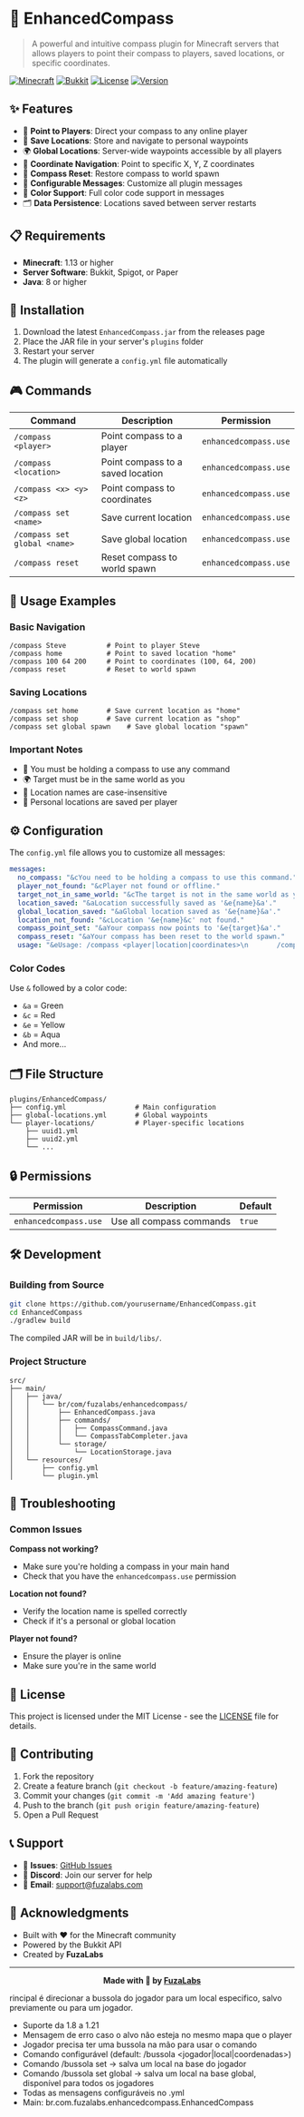 # 🧭 EnhancedCompass

> A powerful and intuitive compass plugin for Minecraft servers that allows players to point their compass to players, saved locations, or specific coordinates.

[![Minecraft](https://img.shields.io/badge/Minecraft-1.13+-green.svg)](https://minecraft.net)
[![Bukkit](https://img.shields.io/badge/Bukkit-Compatible-blue.svg)](https://bukkit.org)
[![License](https://img.shields.io/badge/License-MIT-yellow.svg)](LICENSE)
[![Version](https://img.shields.io/badge/Version-1.0.0-red.svg)](#)

## ✨ Features

- 🎯 **Point to Players**: Direct your compass to any online player
- 📍 **Save Locations**: Store and navigate to personal waypoints
- 🌍 **Global Locations**: Server-wide waypoints accessible by all players
- 📐 **Coordinate Navigation**: Point to specific X, Y, Z coordinates
- 🔄 **Compass Reset**: Restore compass to world spawn
- 🔧 **Configurable Messages**: Customize all plugin messages
- 🎨 **Color Support**: Full color code support in messages
- 🗂️ **Data Persistence**: Locations saved between server restarts

## 📋 Requirements

- **Minecraft**: 1.13 or higher
- **Server Software**: Bukkit, Spigot, or Paper
- **Java**: 8 or higher

## 🚀 Installation

1. Download the latest `EnhancedCompass.jar` from the releases page
2. Place the JAR file in your server's `plugins` folder
3. Restart your server
4. The plugin will generate a `config.yml` file automatically

## 🎮 Commands

| Command                      | Description                       | Permission            |
| ---------------------------- | --------------------------------- | --------------------- |
| `/compass <player>`          | Point compass to a player         | `enhancedcompass.use` |
| `/compass <location>`        | Point compass to a saved location | `enhancedcompass.use` |
| `/compass <x> <y> <z>`       | Point compass to coordinates      | `enhancedcompass.use` |
| `/compass set <name>`        | Save current location             | `enhancedcompass.use` |
| `/compass set global <name>` | Save global location              | `enhancedcompass.use` |
| `/compass reset`             | Reset compass to world spawn      | `enhancedcompass.use` |

## 📖 Usage Examples

### Basic Navigation

```
/compass Steve          # Point to player Steve
/compass home           # Point to saved location "home"
/compass 100 64 200     # Point to coordinates (100, 64, 200)
/compass reset          # Reset to world spawn
```

### Saving Locations

```
/compass set home       # Save current location as "home"
/compass set shop       # Save current location as "shop"
/compass set global spawn    # Save global location "spawn"
```

### Important Notes

- 🧭 You must be holding a compass to use any command
- 🌍 Target must be in the same world as you
- 📝 Location names are case-insensitive
- 💾 Personal locations are saved per player

## ⚙️ Configuration

The `config.yml` file allows you to customize all messages:

```yaml
messages:
  no_compass: "&cYou need to be holding a compass to use this command."
  player_not_found: "&cPlayer not found or offline."
  target_not_in_same_world: "&cThe target is not in the same world as you."
  location_saved: "&aLocation successfully saved as '&e{name}&a'."
  global_location_saved: "&aGlobal location saved as '&e{name}&a'."
  location_not_found: "&cLocation '&e{name}&c' not found."
  compass_point_set: "&aYour compass now points to '&e{target}&a'."
  compass_reset: "&aYour compass has been reset to the world spawn."
  usage: "&eUsage: /compass <player|location|coordinates>\n       /compass set <name>\n       /compass set global <name>\n       /compass reset"
```

### Color Codes

Use `&` followed by a color code:

- `&a` = Green
- `&c` = Red
- `&e` = Yellow
- `&b` = Aqua
- And more...

## 🗂️ File Structure

```
plugins/EnhancedCompass/
├── config.yml                 # Main configuration
├── global-locations.yml       # Global waypoints
└── player-locations/          # Player-specific locations
    ├── uuid1.yml
    ├── uuid2.yml
    └── ...
```

## 🔒 Permissions

| Permission            | Description              | Default |
| --------------------- | ------------------------ | ------- |
| `enhancedcompass.use` | Use all compass commands | `true`  |

## 🛠️ Development

### Building from Source

```bash
git clone https://github.com/yourusername/EnhancedCompass.git
cd EnhancedCompass
./gradlew build
```

The compiled JAR will be in `build/libs/`.

### Project Structure

```
src/
├── main/
│   ├── java/
│   │   └── br/com/fuzalabs/enhancedcompass/
│   │       ├── EnhancedCompass.java
│   │       ├── commands/
│   │       │   ├── CompassCommand.java
│   │       │   └── CompassTabCompleter.java
│   │       └── storage/
│   │           └── LocationStorage.java
│   └── resources/
│       ├── config.yml
│       └── plugin.yml
```

## 🐛 Troubleshooting

### Common Issues

**Compass not working?**

- Make sure you're holding a compass in your main hand
- Check that you have the `enhancedcompass.use` permission

**Location not found?**

- Verify the location name is spelled correctly
- Check if it's a personal or global location

**Player not found?**

- Ensure the player is online
- Make sure you're in the same world

## 📄 License

This project is licensed under the MIT License - see the [LICENSE](LICENSE) file for details.

## 🤝 Contributing

1. Fork the repository
2. Create a feature branch (`git checkout -b feature/amazing-feature`)
3. Commit your changes (`git commit -m 'Add amazing feature'`)
4. Push to the branch (`git push origin feature/amazing-feature`)
5. Open a Pull Request

## 📞 Support

- 🐛 **Issues**: [GitHub Issues](https://github.com/yourusername/EnhancedCompass/issues)
- 💬 **Discord**: Join our server for help
- 📧 **Email**: support@fuzalabs.com

## 🙏 Acknowledgments

- Built with ❤️ for the Minecraft community
- Powered by the Bukkit API
- Created by **FuzaLabs**

---

<p align="center">
  <strong>Made with 🧭 by <a href="https://fuzalabs.com">FuzaLabs</a></strong>
</p>rincipal é direcionar a bussola do jogador para um local especifico, salvo previamente ou para um jogador.

- Suporte da 1.8 a 1.21
- Mensagem de erro caso o alvo não esteja no mesmo mapa que o player
- Jogador precisa ter uma bussola na mão para usar o comando
- Comando configurável (default: /bussola <jogador|local|coordenadas>)
- Comando /bussola set <name> -> salva um local na base do jogador
- Comando /bussola set global <name> -> salva um local na base global, disponível para todos os jogadores
- Todas as mensagens configuráveis no .yml
- Main: br.com.fuzalabs.enhancedcompass.EnhancedCompass
